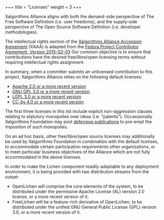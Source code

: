 +++
title = "Licenses"
weight = 3
+++

Xalgorithms Alliance aligns with both the demand-side perspective of
The Free Software Definition (i.e. user freedoms), and the supply-side
perspective of The Open Source Software Definition (i.e. developer
methodologies).

The intellectual rights section of the [Xalgorithms Alliance Accession
Agreement](https://www.xalgorithms.org/about-us/membership/) (XAAA) is
adapted from the [Fedora Project Contributor Agreement, Version
2015-02-03](https://fedoraproject.org/wiki/Legal:Fedora_Project_Contributor_Agreement?rd=Legal:FPCA)
Our common objective is to ensure that contributions have the desired
free/libre/open licensing terms without requiring intellectual rights
assignment.

In summary, when a committer submits an unlicensed contribution to
this project, Xalgorithms Alliance relies on the following default
licenses:

* [Apache 2.0 or a more recent version](https://www.apache.org/licenses/LICENSE-2.0)
* [GNU GPL 3.0 or a more recent version](https://www.gnu.org/licenses/gpl-3.0.en.html)
* [LGPL 3.0 or a more recent version](https://www.gnu.org/licenses/lgpl.html)
* [CC-by 4.0 or a more recent version](https://creativecommons.org/licenses/by/4.0/)

The first three licenses in this list include explicit non-aggression
clauses relating to statutory monopolies over ideas
(i.e. "patents"). Occassionally Xalgorithms Foundation may post
[defensive publications](http://www.defensivepublications.org/) to
pre-empt the imposition of such monopolies.

On an ad hoc basis, other free/libre/open source licenses may
additionally be used by Xalgorithms Foundation in combination with the
default licenses, to accommodate certain participation requirements
other organizations, or to meet particular business objectives of the
Alliance which are not fully accommodated in the above licenses.

In order to make the Lichen component readily adaptable to any
deployment environment, it is being provided with two distribution
streams from the outset:

* OpenLichen will comprise the core elements of the system, to be
  distributed under the permissive Apache License (AL) version 2.0
  license, or a more recent version of it.
* FreeLichen will be a feature-rich derivative of OpenLichen, to be
  distributed under the unified GNU General Public License (GPL)
  version 3.0, or a more recent version of it.
